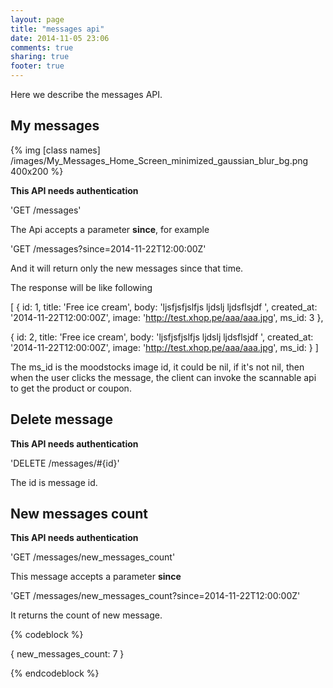 ```yaml
---
layout: page
title: "messages api"
date: 2014-11-05 23:06
comments: true
sharing: true
footer: true
---
```


Here we describe the messages API.

## My messages

{% img [class names] /images/My_Messages_Home_Screen_minimized_gaussian_blur_bg.png 400x200 %}

**This API needs authentication**

'GET /messages'

The Api accepts a parameter **since**, for example

'GET /messages?since=2014-11-22T12:00:00Z'

And it will return only the new messages since that time.

The response will be like following 

[
  {
    id: 1,
    title: 'Free ice cream',
    body: 'ljsfjsfjslfjs ljdslj ljdsflsjdf ',
    created_at: '2014-11-22T12:00:00Z',
    image: 'http://test.xhop.pe/aaa/aaa.jpg',
    ms_id: 3
  },

  {
    id: 2,
    title: 'Free ice cream',
    body: 'ljsfjsfjslfjs ljdslj ljdsflsjdf ',
    created_at: '2014-11-22T12:00:00Z',
    image: 'http://test.xhop.pe/aaa/aaa.jpg',
    ms_id: 
  }
]

The ms_id is the moodstocks image id, it could be nil, if it's not nil, then when the user clicks the message, the client can invoke the scannable api to get the product or coupon.

## Delete message


**This API needs authentication**

'DELETE /messages/#{id}'

The id is message id.

## New messages count

**This API needs authentication**

'GET /messages/new_messages_count'

This message accepts a parameter **since**

'GET /messages/new_messages_count?since=2014-11-22T12:00:00Z'

It returns the count of new message.

{% codeblock %}

{
  new_messages_count: 7
}

{% endcodeblock %}
